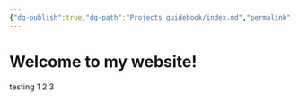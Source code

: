 ```yaml
---
{"dg-publish":true,"dg-path":"Projects guidebook/index.md","permalink":"/projects-guidebook/index/","tags":["gardenEntry"]}
---
```


# Welcome to my website!

testing 1 2 3

